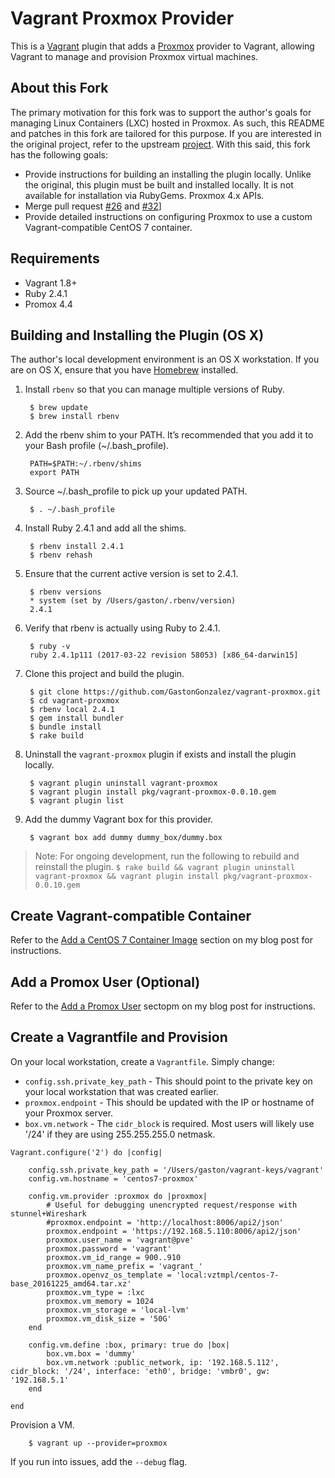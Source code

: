 # Vagrant Proxmox Provider

This is a [Vagrant](http://www.vagrantup.com) plugin that adds a [Proxmox](http://proxmox.com/) provider to Vagrant, 
allowing Vagrant to manage and provision Proxmox virtual machines.


## About this Fork

The primary motivation for this fork was to support the author's goals for managing Linux Containers (LXC)  hosted in
Proxmox. As such, this README and patches in this fork are tailored for this purpose. If you are interested in the 
original project, refer to the upstream [project](https://github.com/telcat/vagrant-proxmox). With this said, this fork
has the following goals:

* Provide instructions for building an installing the plugin locally. Unlike the original, this plugin must be built and
  installed locally. It is not available for installation via RubyGems.
  Proxmox 4.x APIs.
* Merge pull request [#26](https://github.com/telcat/vagrant-proxmox/pull/26) and [#32](https://github.com/telcat/vagrant-proxmox/pull/32)]
* Provide detailed instructions on configuring Proxmox to use a custom Vagrant-compatible CentOS 7 container.

## Requirements

* Vagrant 1.8+
* Ruby 2.4.1
* Promox 4.4 

## Building and Installing the Plugin (OS X)

The author's local development environment is an OS X workstation. If you are on OS X, ensure that you have 
[Homebrew](http://brew.sh/) installed.

1. Install `rbenv` so that you can manage multiple versions of Ruby.

        $ brew update
        $ brew install rbenv

2. Add the rbenv shim to your PATH. It’s recommended that you add it to your Bash profile (~/.bash_profile).

        PATH=$PATH:~/.rbenv/shims
        export PATH

3. Source ~/.bash_profile to pick up your updated PATH.

        $ . ~/.bash_profile


4. Install Ruby 2.4.1 and add all the shims.

        $ rbenv install 2.4.1
        $ rbenv rehash

5. Ensure that the current active version is set to 2.4.1.

        $ rbenv versions
        * system (set by /Users/gaston/.rbenv/version)
        2.4.1

6. Verify that rbenv is actually using Ruby to 2.4.1.

        $ ruby -v
        ruby 2.4.1p111 (2017-03-22 revision 58053) [x86_64-darwin15]

7. Clone this project and build the plugin.

        $ git clone https://github.com/GastonGonzalez/vagrant-proxmox.git
        $ cd vagrant-proxmox
        $ rbenv local 2.4.1
        $ gem install bundler
        $ bundle install
        $ rake build

8. Uninstall the `vagrant-proxmox` plugin if exists and install the plugin locally.

        $ vagrant plugin uninstall vagrant-proxmox
        $ vagrant plugin install pkg/vagrant-proxmox-0.0.10.gem
        $ vagrant plugin list

9. Add the dummy Vagrant box for this provider.
   
        $ vagrant box add dummy dummy_box/dummy.box

> Note: For ongoing development, run the following to rebuild and reinstall the plugin.
  `$ rake build && vagrant plugin uninstall vagrant-proxmox && vagrant plugin install pkg/vagrant-proxmox-0.0.10.gem`
        

## Create Vagrant-compatible Container

Refer to the [Add a CentOS 7 Container Image](https://www.gastongonzalez.com/tech-blog/2016/12/24/building-a-developer-virtualization-lab-part-2) section on my blog
post for instructions.


## Add a Promox User (Optional)

Refer to the [Add a Promox User](https://www.gastongonzalez.com/tech-blog/2016/12/24/building-a-developer-virtualization-lab-part-2) sectopm on my blog
post for instructions.

 
## Create a Vagrantfile and Provision

On your local workstation, create a `Vagrantfile`. Simply change:

   * `config.ssh.private_key_path` - This should point to the private key on your local workstation that was created earlier.  
   * `proxmox.endpoint` - This should be updated with the IP or hostname of your Proxmox server.
   * `box.vm.network` - The `cidr_block` is required. Most users will likely use '/24' if they are using 255.255.255.0 netmask.

```
Vagrant.configure('2') do |config|

    config.ssh.private_key_path = '/Users/gaston/vagrant-keys/vagrant'
    config.vm.hostname = 'centos7-proxmox'

    config.vm.provider :proxmox do |proxmox|
        # Useful for debugging unencrypted request/response with stunnel+Wireshark
        #proxmox.endpoint = 'http://localhost:8006/api2/json'
        proxmox.endpoint = 'https://192.168.5.110:8006/api2/json'
        proxmox.user_name = 'vagrant@pve'
        proxmox.password = 'vagrant'
        proxmox.vm_id_range = 900..910
        proxmox.vm_name_prefix = 'vagrant_'
        proxmox.openvz_os_template = 'local:vztmpl/centos-7-base_20161225_amd64.tar.xz'
        proxmox.vm_type = :lxc
        proxmox.vm_memory = 1024
        proxmox.vm_storage = 'local-lvm'
        proxmox.vm_disk_size = '50G'
    end

    config.vm.define :box, primary: true do |box|
        box.vm.box = 'dummy'
        box.vm.network :public_network, ip: '192.168.5.112', cidr_block: '/24', interface: 'eth0', bridge: 'vmbr0', gw: '192.168.5.1'
    end

end

```

Provision a VM.

        $ vagrant up --provider=proxmox 

If you run into issues, add the `--debug` flag.
